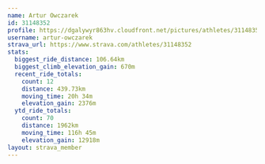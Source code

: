 ```yaml
---
name: Artur Owczarek
id: 31148352
profile: https://dgalywyr863hv.cloudfront.net/pictures/athletes/31148352/15906846/1/large.jpg
username: artur-owczarek
strava_url: https://www.strava.com/athletes/31148352
stats:
  biggest_ride_distance: 106.64km
  biggest_climb_elevation_gain: 670m
  recent_ride_totals:
    count: 12
    distance: 439.73km
    moving_time: 20h 34m
    elevation_gain: 2376m
  ytd_ride_totals:
    count: 70
    distance: 1962km
    moving_time: 116h 45m
    elevation_gain: 12918m
layout: strava_member
--- 
```

